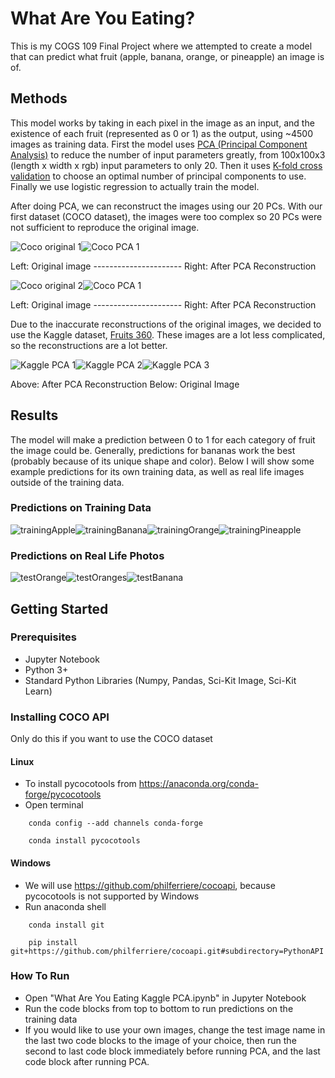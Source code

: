 
# What Are You Eating?

This is my COGS 109 Final Project where we attempted to create a model that can predict what fruit (apple, banana, orange, or pineapple) an image is of.

## Methods
This model works by taking in each pixel in the image as an input, and the existence of each fruit (represented as 0 or 1) as the output, using ~4500 images as training data. First the model uses [PCA (Principal Component Analysis)](https://en.wikipedia.org/wiki/Principal_component_analysis) to reduce the number of input parameters greatly, from 100x100x3 (length x width x rgb) input parameters to only 20. Then it uses [K-fold cross validation](https://en.wikipedia.org/wiki/Cross-validation_(statistics)#k-fold_cross-validation) to choose an optimal number of principal components to use. Finally we use logistic regression to actually train the model. 

After doing PCA, we can reconstruct the images using our 20 PCs. With our first dataset (COCO dataset), the images were too complex so 20 PCs were not sufficient to reproduce the original image. 

![Coco original 1](https://raw.githubusercontent.com/FrankWan27/WhatAreYouEating/master/report%20images/prePCA1.png)![Coco PCA 1](https://raw.githubusercontent.com/FrankWan27/WhatAreYouEating/master/report%20images/postPCA1.png)

Left: Original image  ---------------------- Right: After PCA Reconstruction

![Coco original 2](https://raw.githubusercontent.com/FrankWan27/WhatAreYouEating/master/report%20images/prePCA2.png)![Coco PCA 1](https://raw.githubusercontent.com/FrankWan27/WhatAreYouEating/master/report%20images/postPCA2.png)

Left: Original image  ---------------------- Right: After PCA Reconstruction

Due to the inaccurate reconstructions of the original images, we decided to use the Kaggle dataset, [Fruits 360](https://www.kaggle.com/moltean/fruits). These images are a lot less complicated, so the reconstructions are a lot better.

![Kaggle PCA 1](https://raw.githubusercontent.com/FrankWan27/WhatAreYouEating/master/report%20images/applePCA1.png)![Kaggle PCA 2](https://raw.githubusercontent.com/FrankWan27/WhatAreYouEating/master/report%20images/applePCA2.png)![Kaggle PCA 3](https://raw.githubusercontent.com/FrankWan27/WhatAreYouEating/master/report%20images/bananaPCA.png)

Above: After PCA Reconstruction
Below: Original Image

## Results
The model will make a prediction between 0 to 1 for each category of fruit the image could be. Generally, predictions for bananas work the best (probably because of its unique shape and color). Below I will show some example predictions for its own training data, as well as real life images outside of the training data. 

###  Predictions on Training Data
![trainingApple](https://raw.githubusercontent.com/FrankWan27/WhatAreYouEating/master/report%20images/trainingApple.png)![trainingBanana](https://raw.githubusercontent.com/FrankWan27/WhatAreYouEating/master/report%20images/trainingBanana.png)![trainingOrange](https://raw.githubusercontent.com/FrankWan27/WhatAreYouEating/master/report%20images/trainingOrange.png)![trainingPineapple](https://raw.githubusercontent.com/FrankWan27/WhatAreYouEating/master/report%20images/trainingPineapple.png)
###  Predictions on Real Life Photos
![testOrange](https://raw.githubusercontent.com/FrankWan27/WhatAreYouEating/master/report%20images/testBanana.png)![testOranges](https://raw.githubusercontent.com/FrankWan27/WhatAreYouEating/master/report%20images/testOrange.png)![testBanana](https://raw.githubusercontent.com/FrankWan27/WhatAreYouEating/master/report%20images/testOranges.png)


## Getting Started

### Prerequisites
- Jupyter Notebook 
- Python 3+
- Standard Python Libraries (Numpy, Pandas, Sci-Kit Image, Sci-Kit Learn)

### Installing COCO API 
Only do this if you want to use the COCO dataset

#### Linux  

- To install pycocotools from https://anaconda.org/conda-forge/pycocotools
- Open terminal
```
	conda config --add channels conda-forge

	conda install pycocotools
```
	
#### Windows 	

- We will use https://github.com/philferriere/cocoapi, because pycocotools is not supported by Windows
- Run anaconda shell
```	
	conda install git
	
	pip install git+https://github.com/philferriere/cocoapi.git#subdirectory=PythonAPI
```
### How To Run
- Open "What Are You Eating Kaggle PCA.ipynb" in Jupyter Notebook
- Run the code blocks from top to bottom to run predictions on the training data
- If you would like to use your own images, change the test image name in the last two code blocks to the image of your choice, then run the second to last code block immediately before running PCA, and the last code block after running PCA. 
